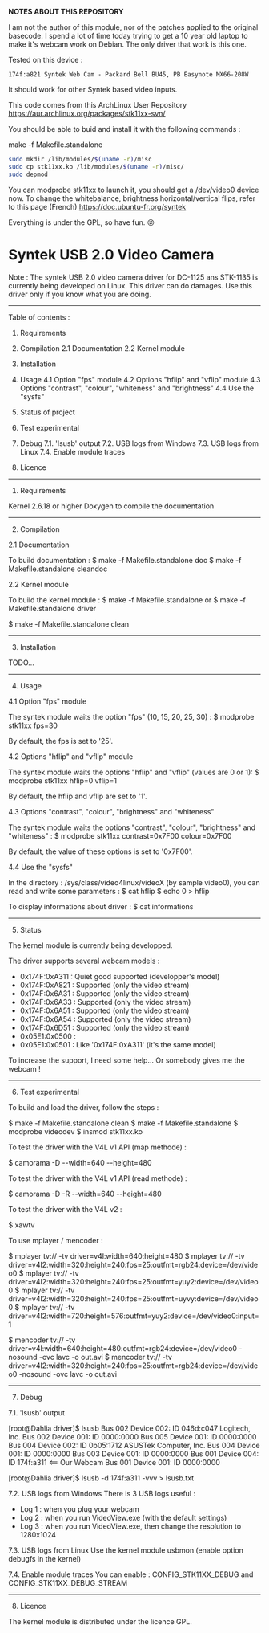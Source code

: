 **NOTES ABOUT THIS REPOSITORY**


I am not the author of this module, nor of the patches applied to the original basecode. 
I spend a lot of time today trying to get a 10 year old laptop to make it's webcam work on Debian. 
The only driver that work is this one. 

Tested on this device : 
 ```
 174f:a821 Syntek Web Cam - Packard Bell BU45, PB Easynote MX66-208W
 ```
It should work for other Syntek based video inputs. 

This code comes from this ArchLinux User Repository https://aur.archlinux.org/packages/stk11xx-svn/

You should be able to buid and install it with the following commands : 

make -f Makefile.standalone
```bash
sudo mkdir /lib/modules/$(uname -r)/misc
sudo cp stk11xx.ko /lib/modules/$(uname -r)/misc/
sudo depmod
```
You can modprobe stk11xx to launch it, you should get a /dev/video0 device now.
To change the whitebalance, brightness horizontal/vertical flips, refer to this page  (French) https://doc.ubuntu-fr.org/syntek


Everything is under the GPL, so have fun.  :stuck_out_tongue_winking_eye:


Syntek USB 2.0 Video Camera
===========================

Note : The syntek USB 2.0 video camera driver for DC-1125 ans STK-1135 is currently being developed
on Linux. This driver can do damages. Use this driver only if you know what you are doing.

---------------------------------------------------------------------------------------------------

Table of contents :

1. Requirements

2. Compilation
 2.1 Documentation
 2.2 Kernel module

3. Installation

4. Usage
 4.1 Option "fps" module
 4.2 Options "hflip" and "vflip" module
 4.3 Options "contrast", "colour", "whiteness" and "brightness"
 4.4 Use the "sysfs"

5. Status of project

6. Test experimental

7. Debug
 7.1. 'lsusb' output
 7.2. USB logs from Windows
 7.3. USB logs from Linux
 7.4. Enable module traces

8. Licence

---------------------------------------------------------------------------------------------------

1. Requirements

Kernel 2.6.18 or higher
Doxygen to compile the documentation

---------------------------------------------------------------------------------------------------

2. Compilation

 2.1 Documentation

   To build documentation :
   $ make -f Makefile.standalone doc
   $ make -f Makefile.standalone cleandoc

 2.2 Kernel module

   To build the kernel module :
   $ make -f Makefile.standalone
     or
   $ make -f Makefile.standalone driver

   $ make -f Makefile.standalone clean

---------------------------------------------------------------------------------------------------

3. Installation

TODO...

---------------------------------------------------------------------------------------------------

4. Usage

 4.1 Option "fps" module

   The syntek module waits the option "fps" (10, 15, 20, 25, 30) :
   $ modprobe stk11xx fps=30

   By default, the fps is set to '25'.

 4.2 Options "hflip" and "vflip" module
 
   The syntek module waits the options "hflip" and "vflip" (values are 0 or 1):
   $ modprobe stk11xx hflip=0 vflip=1

   By default, the hflip and vflip are set to '1'.

 4.3 Options "contrast", "colour", "brightness" and "whiteness"
 
   The syntek module waits the options "contrast", "colour", "brightness" and "whiteness" :
   $ modprobe stk11xx contrast=0x7F00 colour=0x7F00

   By default, the value of these options is set to '0x7F00'.

 4.4 Use the "sysfs"

   In the directory : /sys/class/video4linux/videoX (by sample video0), you
   can read and write some parameters :
   $ cat hflip
   $ echo 0 > hflip

   To display informations about driver :
   $ cat informations

---------------------------------------------------------------------------------------------------

5. Status

The kernel module is currently being developped.

The driver supports several webcam models :
- 0x174F:0xA311 : Quiet good supported (developper's model)
- 0x174F:0xA821 : Supported (only the video stream)
- 0x174F:0x6A31 : Supported (only the video stream)
- 0x174F:0x6A33 : Supported (only the video stream)
- 0x174F:0x6A51 : Supported (only the video stream)
- 0x174F:0x6A54 : Supported (only the video stream)
- 0x174F:0x6D51 : Supported (only the video stream)
- 0x05E1:0x0500 : 
- 0x05E1:0x0501 : Like '0x174F:0xA311' (it's the same model)

To increase the support, I need some help... Or somebody gives me the webcam !

---------------------------------------------------------------------------------------------------

6. Test experimental

To build and load the driver, follow the steps :

$ make -f Makefile.standalone clean
$ make -f Makefile.standalone
$ modprobe videodev
$ insmod stk11xx.ko

To test the driver with the V4L v1 API (map methode) :

$ camorama -D --width=640 --height=480 

To test the driver with the V4L v1 API (read methode) :

$ camorama -D -R --width=640 --height=480 

To test the driver with the V4L v2 :

$ xawtv

To use mplayer / mencoder :

$ mplayer tv:// -tv driver=v4l:width=640:height=480
$ mplayer tv:// -tv driver=v4l2:width=320:height=240:fps=25:outfmt=rgb24:device=/dev/video0
$ mplayer tv:// -tv driver=v4l2:width=320:height=240:fps=25:outfmt=yuy2:device=/dev/video0
$ mplayer tv:// -tv driver=v4l2:width=320:height=240:fps=25:outfmt=uyvy:device=/dev/video0
$ mplayer tv:// -tv driver=v4l2:width=720:height=576:outfmt=yuy2:device=/dev/video0:input=1

$ mencoder tv:// -tv driver=v4l:width=640:height=480:outfmt=rgb24:device=/dev/video0 -nosound -ovc lavc -o out.avi
$ mencoder tv:// -tv driver=v4l2:width=320:height=240:fps=25:outfmt=rgb24:device=/dev/video0 -nosound -ovc lavc -o out.avi

---------------------------------------------------------------------------------------------------

7. Debug

 7.1. 'lsusb' output

   [root@Dahlia driver]$ lsusb
   Bus 002 Device 002: ID 046d:c047 Logitech, Inc.
   Bus 002 Device 001: ID 0000:0000
   Bus 005 Device 001: ID 0000:0000
   Bus 004 Device 002: ID 0b05:1712 ASUSTek Computer, Inc.
   Bus 004 Device 001: ID 0000:0000
   Bus 003 Device 001: ID 0000:0000
   Bus 001 Device 004: ID 174f:a311			<== Our Webcam
   Bus 001 Device 001: ID 0000:0000
 
   [root@Dahlia driver]$ lsusb -d 174f:a311 -vvv > lsusb.txt

 7.2. USB logs from Windows
   There is 3 USB logs useful :
   - Log 1 : when you plug your webcam
   - Log 2 : when you run VideoView.exe (with the default settings)
   - Log 3 : when you run VideoView.exe, then change the resolution to 1280x1024

 7.3. USB logs from Linux
   Use the kernel module usbmon (enable option debugfs in the kernel)

 7.4. Enable module traces
   You can enable : CONFIG_STK11XX_DEBUG and CONFIG_STK11XX_DEBUG_STREAM

---------------------------------------------------------------------------------------------------

8. Licence

The kernel module is distributed under the licence GPL.

